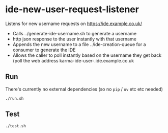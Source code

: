 # ide-new-user-request-listener

Listens for new username requests on https://ide.example.co.uk/

- Calls ../generate-ide-username.sh to generate a username
- http json response to the user instantly with that username
- Appends the new username to a file ../ide-creation-queue for a consumer to
  generate the IDE
- Allows the caller to poll instantly based on the username they get back
  (poll the web address karma-ide-user-<username>.ide.example.co.uk

## Run

There's currently no external dependencies (so no `pip` / `uv` etc etc needed)

```
./run.sh
```

## Test

```
./test.sh
```
